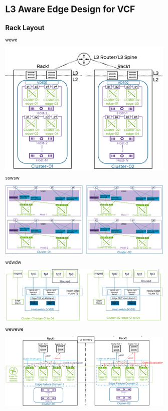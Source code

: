 # L3 Aware Edge Design for VCF
## Rack Layout

wewe

![alt text](https://github.com/vmware-nsx/terraform_edge_topologies/blob/main/4pnic_hosts_2vSphereClusters/assets/Rack_layout.png?raw=true)

sswsw

![alt text](https://github.com/vmware-nsx/terraform_edge_topologies/blob/main/4pnic_hosts_2vSphereClusters/assets/VDSs.png?raw=true)

wdwdw

![alt text](https://github.com/vmware-nsx/terraform_edge_topologies/blob/main/4pnic_hosts_2vSphereClusters/assets/edge_vm_wiring.png)

wewewe

![alt text](https://github.com/vmware-nsx/terraform_edge_topologies/blob/main/4pnic_hosts_2vSphereClusters/assets/peering.png)



